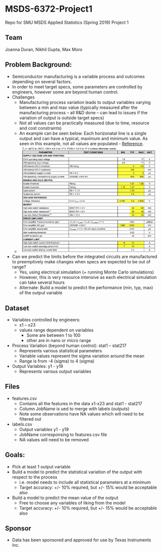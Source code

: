 # MSDS-6372-Project1
Repo for SMU MSDS Applied Statistics (Spring 2019) Project 1

## Team
Joanna Duran, Nikhil Gupta, Max Moro

##	Problem Background: 
*	Semiconductor manufacturing is a variable process and outcomes depending on several factors. 
*	In order to meet target specs, some parameters are controlled by engineers, however some are beyond human control. 
* Challenges
    - Manufacturing process variation leads to output variables varying between a min and max value (typically measured after the manufacturing process – all R&D done – can lead to issues if the variation of output is outside target specs)
    - Not all values can be practically measured (due to time, resource and cost constraints)
    - An example can be seen below. Each horizonatal line is a single output and can have a typical, maximum and minimum value. As seen in this example, not all values are populated - [Reference](http://www.ti.com/lit/ds/symlink/tps54620.pdf).
    - ![Example outputs](Images/egStatVarSemiconductor.png?raw=true "Title")
*	Can we predict the limits before the integrated circuits are manufactured to preemptively make changes when specs are expected to be out of range?
    - Yes, using electrical simulation (+ running Monte Carlo simulations)
    - However, this is very resource intensive as each electrical simulation can take several hours
    - Alternate: Build a model to predict the performance (min, typ, max) of the output variable 

## Dataset
* Variables controlled by engineers: 
    - x1 – x23
    - values range dependent on variables
        - Some are between 1 to 100
        - other are in nano or micro range               
* Process Variation (beyond human control): stat1 – stat217
    - Represents various statistical parameters
    - Variable values represent the sigma variation around the mean
    - Range is from -4 (sigma) to 4 (sigma)
* Output Variables: y1 - y19
    - Represents various output variables
    
 ## Files
 * features.csv
    - Contains all the features in the data x1-x23 and stat1 - stat217
    - Column JobName is ued to merge with labels (outputs)
    - Note some observations have NA values which will need to be filtered out
* labels.csv
    - Output variables y1 - y19
    - JobName corresponsing to features.csv file
    - NA values will need to be removed
  
## Goals:
* Pick at least 1 output variable 
* Build a model to predict the statistical variation of the output with respect to the process
    - i.e. model needs to include all statistical parameters at a minimum
    - Target accuracy: +/- 10% required, but +/- 15% would be acceptable also
* Build a model to predict the mean value of the output
    - Free to choose any variables of liking from the model
    - Target accuracy: +/- 10% required, but +/- 15% would be acceptable also
  
## Sponsor
* Data has been sponsored and approved for use by Texas Instruments Inc. 


